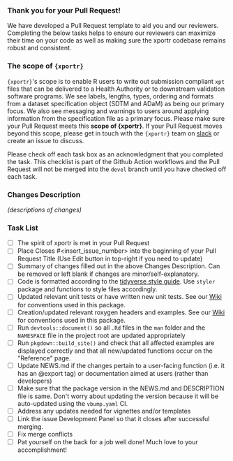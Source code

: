 ### Thank you for your Pull Request!

We have developed a Pull Request template to aid you and our reviewers. Completing the below tasks helps to ensure our reviewers can maximize their time on your code as well as making sure the xportr codebase remains robust and consistent.

### The scope of `{xportr}`

`{xportr}`'s scope is to enable R users to write out submission compliant `xpt` files that can be delivered to a Health Authority or to downstream validation software programs. We see labels, lengths, types, ordering and formats from a dataset specification object (SDTM and ADaM) as being our primary focus. We also see messaging and warnings to users around applying information from the specification file as a primary focus. Please make sure your Pull Request meets this **scope of {xportr}**. If your Pull Request moves beyond this scope, please get in touch with the `{xportr}` team on [slack](https://pharmaverse.slack.com/archives/C030EB2M4GM) or create an issue to discuss.

Please check off each task box as an acknowledgment that you completed the task. This checklist is part of the Github Action workflows and the Pull Request will not be merged into the `devel` branch until you have checked off each task.

### Changes Description

_(descriptions of changes)_

### Task List

- [ ] The spirit of xportr is met in your Pull Request
- [ ] Place Closes #<insert_issue_number> into the beginning of your Pull Request Title (Use Edit button in top-right if you need to update)
- [ ] Summary of changes filled out in the above Changes Description. Can be removed or left blank if changes are minor/self-explanatory.
- [ ] Code is formatted according to the [tidyverse style guide](https://style.tidyverse.org/). Use `styler` package and functions to style files accordingly.
- [ ] Updated relevant unit tests or have written new unit tests. See our [Wiki](https://github.com/atorus-research/xportr/wiki/Style-Guide-for-Unit-Tests) for conventions used in this package.
- [ ] Creation/updated relevant roxygen headers and examples. See our [Wiki](https://github.com/atorus-research/xportr/wiki/Style-Guide-for-Roxygen-Headers) for conventions used in this package.
- [ ] Run `devtools::document()` so all `.Rd` files in the `man` folder and the `NAMESPACE` file in the project root are updated appropriately
- [ ] Run `pkgdown::build_site()` and check that all affected examples are displayed correctly and that all new/updated functions occur on the "Reference" page.
- [ ] Update NEWS.md if the changes pertain to a user-facing function (i.e. it has an @export tag) or documentation aimed at users (rather than developers)
- [ ] Make sure that the package version in the NEWS.md and DESCRIPTION file is same. Don't worry about updating the version because it will be auto-updated using the `vbump.yaml` CI.
- [ ] Address any updates needed for vignettes and/or templates
- [ ] Link the issue Development Panel so that it closes after successful merging.
- [ ] Fix merge conflicts
- [ ] Pat yourself on the back for a job well done! Much love to your accomplishment!
